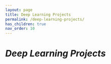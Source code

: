 ```yaml
---
layout: page
title: Deep Learning Projects
permalink: /deep-learning-projects/
has_children: true
nav_order: 10
---
```

# ***Deep Learning Projects***
